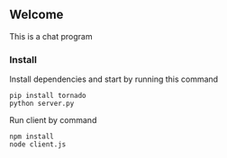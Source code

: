## Welcome

This is a chat program

### Install

Install dependencies and start by running this command

	pip install tornado
	python server.py

Run client by command

	npm install
	node client.js